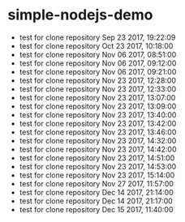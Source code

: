 # simple-nodejs-demo
* test for clone repository Sep 23 2017, 19:22:09
* test for clone repository Oct 23 2017, 10:18:00
* test for clone repository Nov 06 2017, 08:51:00
* test for clone repository Nov 06 2017, 09:12:00
* test for clone repository Nov 06 2017, 09:21:00
* test for clone repository Nov 23 2017, 12:28:00
* test for clone repository Nov 23 2017, 12:33:00
* test for clone repository Nov 23 2017, 13:07:00
* test for clone repository Nov 23 2017, 13:09:00
* test for clone repository Nov 23 2017, 13:40:00
* test for clone repository Nov 23 2017, 13:42:00
* test for clone repository Nov 23 2017, 13:46:00
* test for clone repository Nov 23 2017, 14:32:00
* test for clone repository Nov 23 2017, 14:42:00
* test for clone repository Nov 23 2017, 14:51:00
* test for clone repository Nov 23 2017, 14:53:00
* test for clone repository Nov 23 2017, 15:14:00
* test for clone repository Nov 27 2017, 11:57:00
* test for clone repository Dec 14 2017, 21:14:00
* test for clone repository Dec 14 2017, 21:17:00
* test for clone repository Dec 15 2017, 11:40:00